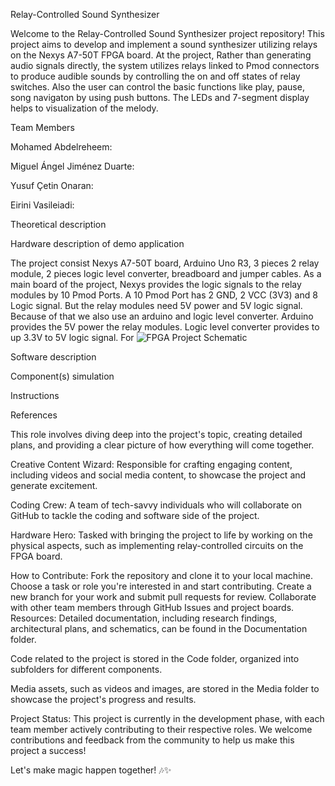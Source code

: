 
Relay-Controlled Sound Synthesizer

Welcome to the Relay-Controlled Sound Synthesizer project repository! This project aims to develop and implement a sound synthesizer utilizing relays on the Nexys A7-50T FPGA board. At the project, Rather than generating audio signals directly, the system utilizes relays linked to Pmod connectors to produce audible sounds by controlling the on and off states of relay switches. Also the user can control the basic functions like play, pause, song navigaton by using push buttons. The LEDs and 7-segment display helps to visualization of the melody. 

Team Members

Mohamed Abdelreheem: 


Miguel Ángel Jiménez Duarte: 


Yusuf Çetin Onaran: 


Eirini Vasileiadi:



Theoretical description



Hardware description of demo application 

The project consist Nexys A7-50T board, Arduino Uno R3, 3 pieces 2 relay module, 2 pieces logic level converter, breadboard and jumper cables. 
As a main board of the project, Nexys provides the logic signals to the relay modules by 10 Pmod Ports. A 10 Pmod Port has 2 GND, 2 VCC (3V3) and 8 Logic signal. But the relay modules need 5V power and 5V logic signal. Because of that we also use an arduino and logic level converter. Arduino provides the 5V power the relay modules. Logic level converter provides to up 3.3V to 5V logic signal. For 
![FPGA Project Schematic](https://github.com/Mohamedt4r29/Relay-Controlled-Sound-Synthesizer/assets/164936141/361734d0-5251-40f4-9b8f-6ded01f3b049)


Software description 


Component(s) simulation


Instructions 


References 


This role involves diving deep into the project's topic, creating detailed plans, and providing a clear picture of how everything will come together.

Creative Content Wizard: Responsible for crafting engaging content, including videos and social media content, to showcase the project and generate excitement.

Coding Crew: A team of tech-savvy individuals who will collaborate on GitHub to tackle the coding and software side of the project.

Hardware Hero: Tasked with bringing the project to life by working on the physical aspects, such as implementing relay-controlled circuits on the FPGA board.

How to Contribute:
Fork the repository and clone it to your local machine.
Choose a task or role you're interested in and start contributing.
Create a new branch for your work and submit pull requests for review.
Collaborate with other team members through GitHub Issues and project boards.
Resources:
Detailed documentation, including research findings, architectural plans, and schematics, can be found in the Documentation folder.

Code related to the project is stored in the Code folder, organized into subfolders for different components.

Media assets, such as videos and images, are stored in the Media folder to showcase the project's progress and results.

Project Status:
This project is currently in the development phase, with each team member actively contributing to their respective roles. We welcome contributions and feedback from the community to help us make this project a success!

Let's make magic happen together! 🎶✨
